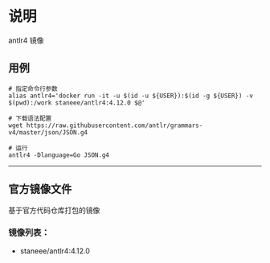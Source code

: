 # 说明
antlr4 镜像

## 用例
```shell
# 指定命令行参数
alias antlr4='docker run -it -u $(id -u ${USER}):$(id -g ${USER}) -v $(pwd):/work staneee/antlr4:4.12.0 $@'

# 下载语法配置
wget https://raw.githubusercontent.com/antlr/grammars-v4/master/json/JSON.g4

# 运行
antlr4 -Dlanguage=Go JSON.g4
```

---

## 官方镜像文件
基于官方代码仓库打包的镜像

### 镜像列表：
- staneee/antlr4:4.12.0
